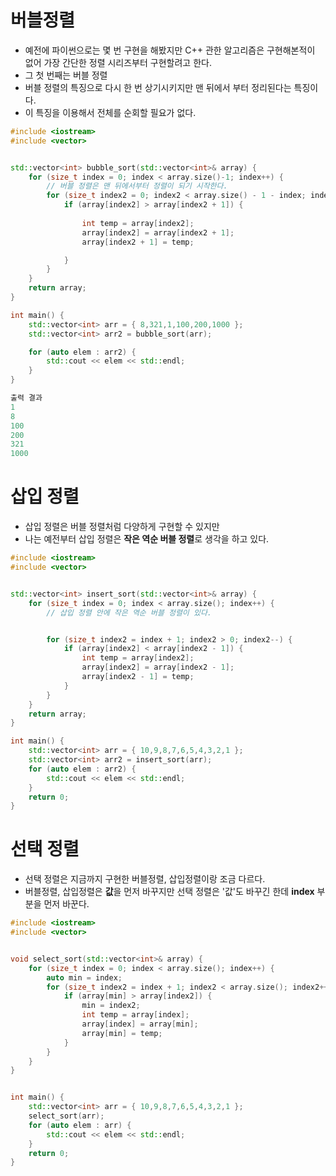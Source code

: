 # 버블정렬
  * 예전에 파이썬으로는 몇 번 구현을 해봤지만 C++ 관한 알고리즘은 구현해본적이 없어 가장 간단한 정렬 시리즈부터 구현할려고 한다.
  * 그 첫 번째는 버블 정렬
  * 버블 정렬의 특징으로 다시 한 번 상기시키지만 맨 뒤에서 부터 정리된다는 특징이다.
  * 이 특징을 이용해서 전체를 순회할 필요가 없다.

```C++
#include <iostream>
#include <vector>


std::vector<int> bubble_sort(std::vector<int>& array) {
    for (size_t index = 0; index < array.size()-1; index++) {
        // 버블 정렬은 맨 뒤에서부터 정렬이 되기 시작한다.
        for (size_t index2 = 0; index2 < array.size() - 1 - index; index2++) {
            if (array[index2] > array[index2 + 1]) {
                
                int temp = array[index2];
                array[index2] = array[index2 + 1];
                array[index2 + 1] = temp;

            }
        }
    }
    return array;
}

int main() {
    std::vector<int> arr = { 8,321,1,100,200,1000 };
    std::vector<int> arr2 = bubble_sort(arr);

    for (auto elem : arr2) {
        std::cout << elem << std::endl;
    }
}

출력 결과
1
8
100
200
321
1000
```
 # 삽입 정렬
  * 삽입 정렬은 버블 정렬처럼 다양하게 구현할 수 있지만
  * 나는 예전부터 삽입 정렬은 **작은 역순 버블 정렬**로 생각을 하고 있다.


```C++
#include <iostream>
#include <vector>


std::vector<int> insert_sort(std::vector<int>& array) {
    for (size_t index = 0; index < array.size(); index++) {
        // 삽입 정렬 안에 작은 역순 버블 정렬이 있다.


        for (size_t index2 = index + 1; index2 > 0; index2--) {
            if (array[index2] < array[index2 - 1]) {
                int temp = array[index2];
                array[index2] = array[index2 - 1];
                array[index2 - 1] = temp;
            }
        }
    }
    return array;
}

int main() {
    std::vector<int> arr = { 10,9,8,7,6,5,4,3,2,1 };
    std::vector<int> arr2 = insert_sort(arr);
    for (auto elem : arr2) {
        std::cout << elem << std::endl;
    }
    return 0;
}
```


# 선택 정렬
 * 선택 정렬은 지금까지 구현한 버블정렬, 삽입정렬이랑 조금 다르다.
 * 버블정렬, 삽입정렬은 **값**을 먼저 바꾸지만 선택 정렬은 '값'도 바꾸긴 한데  **index** 부분을 먼저 바꾼다.

```C++
#include <iostream>
#include <vector>


void select_sort(std::vector<int>& array) {
    for (size_t index = 0; index < array.size(); index++) {
        auto min = index;
        for (size_t index2 = index + 1; index2 < array.size(); index2++) {
            if (array[min] > array[index2]) {
                min = index2;
                int temp = array[index];
                array[index] = array[min];
                array[min] = temp;
            }
        }
    }
}


int main() {
    std::vector<int> arr = { 10,9,8,7,6,5,4,3,2,1 };
    select_sort(arr);
    for (auto elem : arr) {
        std::cout << elem << std::endl;
    }
    return 0;
}
```
